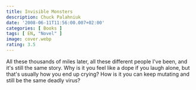 ```yaml
---
title: Invisible Monsters
description: Chuck Palahniuk
date: '2008-06-11T11:56:00.007+02:00'
categories: [ Books ]
tags: [ EN, "Novel" ]
image: cover.webp
rating: 3.5
---
```


All these thousands of miles later, all these different people I've been, and it's still the same story. Why is it you feel like a dope if you laugh alone, but that's usually how you end up crying? How is it you can keep mutating and still be the same deadly virus?
